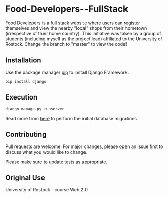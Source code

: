 # Food-Developers--FullStack
Food Developers is a full stack website where users can register themselves and view the nearby "local" shops from their hometown (irrespective of their home country). This initiative was taken by a group of students (including myself as the project lead) affiliated to the University of Rostock. Change the branch to "master" to view the code!

## Installation

Use the package manager [pip](https://pip.pypa.io/en/stable/) to install Django Framework.

```bash
pip install django
```

## Execution

```bash
django manage.py runserver
```

Read more from [here](https://docs.djangoproject.com/en/3.0/topics/migrations/) to perform the initial database migrations

## Contributing
Pull requests are welcome. For major changes, please open an issue first to discuss what you would like to change.

Please make sure to update tests as appropriate.

## Original Use
University of Rostock - course Web 2.0
